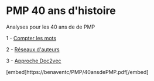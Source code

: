 # PMP 40 ans d'histoire


Analyses pour les 40 ans de de PMP

1 - [Compter les mots](https://benaventc.github.io/PMP/script2023_01.html)

2 - [Réseaux d'auteurs](https://benaventc.github.io/PMP/script2023_05_network.html)

3 - [Approche Doc2vec ](https://benaventc.github.io/PMP/script2023_02_w2c.html)

[embed]https://benaventc/PMP/40ansdePMP.pdf[/embed]